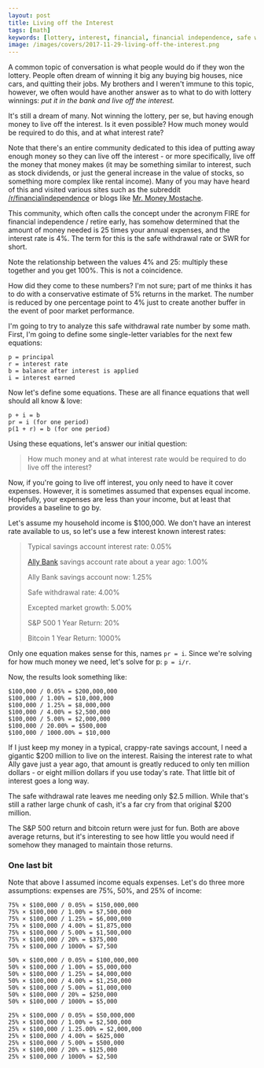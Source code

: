 ```yaml
---
layout: post
title: Living off the Interest
tags: [math]
keywords: [lottery, interest, financial, financial independence, safe withdrawal rate, interest rate, rate]
image: /images/covers/2017-11-29-living-off-the-interest.png
---
```


A common topic of conversation is what people would do if they won the lottery. People often dream of winning it big any buying big houses, nice cars, and quitting their jobs. My brothers and I weren't immune to this topic, however, we often would have another answer as to what to do with lottery winnings: *put it in the bank and live off the interest.*

It's still a dream of many. Not winning the lottery, per se, but having enough money to live off the interest. Is it even possible? How much money would be required to do this, and at what interest rate?

Note that there's an entire community dedicated to this idea of putting away enough money so they can live off the interest - or more specifically, live off the money that money makes (it may be something similar to interest, such as stock dividends, or just the general increase in the value of stocks, so something more complex like rental income). Many of you may have heard of this and visited various sites such as the subreddit [/r/financialindependence](https://www.reddit.com/r/financialindependence/) or blogs like [Mr. Money Mostache](http://www.mrmoneymustache.com/).

This community, which often calls the concept under the acronym FIRE for financial independence / retire early, has somehow determined that the amount of money needed is 25 times your annual expenses, and the interest rate is 4%. The term for this is the safe withdrawal rate or SWR for short.

Note the relationship between the values 4% and 25: multiply these together and you get 100%. This is not a coincidence.

How did they come to these numbers? I'm not sure; part of me thinks it has to do with a conservative estimate of 5% returns in the market. The number is reduced by one percentage point to 4% just to create another buffer in the event of poor market performance.

I'm going to try to analyze this safe withdrawal rate number by some math. First, I'm going to define some single-letter variables for the next few equations:

```
p = principal
r = interest rate
b = balance after interest is applied
i = interest earned
```

Now let's define some equations. These are all finance equations that well should all know & love:

```
p + i = b
pr = i (for one period)
p(1 + r) = b (for one period)
```

Using these equations, let's answer our initial question:

> How much money and at what interest rate would be required to do live off the interest?

Now, if you're going to live off interest, you only need to have it cover expenses. However, it is sometimes assumed that expenses equal income. Hopefully, your expenses are less than your income, but at least that provides a baseline to go by.

Let's assume my household income is $100,000. We don't have an interest rate available to us, so let's use a few interest known interest rates:

> Typical savings account interest rate: 0.05%
>
> [Ally Bank](https://www.ally.com/) savings account rate about a year ago: 1.00%
>
> Ally Bank savings account now: 1.25%
>
> Safe withdrawal rate: 4.00%
>
> Excepted market growth: 5.00%
>
> S&P 500 1 Year Return: 20%
>
> Bitcoin 1 Year Return: 1000%

Only one equation makes sense for this, names `pr = i`. Since we're solving for how much money we need, let's solve for p: `p = i/r`.

Now, the results look something like:

```
$100,000 / 0.05% = $200,000,000
$100,000 / 1.00% = $10,000,000
$100,000 / 1.25% = $8,000,000
$100,000 / 4.00% = $2,500,000
$100,000 / 5.00% = $2,000,000
$100,000 / 20.00% = $500,000
$100,000 / 1000.00% = $10,000
```

If I just keep my money in a typical, crappy-rate savings account, I need a gigantic $200 million to live on the interest. Raising the interest rate to what Ally gave just a year ago, that amount is greatly reduced to only ten million dollars - or eight million dollars if you use today's rate. That little bit of interest goes a long way.

The safe withdrawal rate leaves me needing only $2.5 million. While that's still a rather large chunk of cash, it's a far cry from that original $200 million.

The S&P 500 return and bitcoin return were just for fun. Both are above average returns, but it's interesting to see how little you would need if somehow they managed to maintain those returns.

### One last bit

Note that above I assumed income equals expenses. Let's do three more assumptions: expenses are 75%, 50%, and 25% of income:

```
75% × $100,000 / 0.05% = $150,000,000
75% × $100,000 / 1.00% = $7,500,000
75% × $100,000 / 1.25% = $6,000,000
75% × $100,000 / 4.00% = $1,875,000
75% × $100,000 / 5.00% = $1,500,000
75% × $100,000 / 20% = $375,000
75% × $100,000 / 1000% = $7,500
```

```
50% × $100,000 / 0.05% = $100,000,000
50% × $100,000 / 1.00% = $5,000,000
50% × $100,000 / 1.25% = $4,000,000
50% × $100,000 / 4.00% = $1,250,000
50% × $100,000 / 5.00% = $1,000,000 
50% × $100,000 / 20% = $250,000
50% × $100,000 / 1000% = $5,000
```

```
25% × $100,000 / 0.05% = $50,000,000
25% × $100,000 / 1.00% = $2,500,000
25% × $100,000 / 1.25.00% = $2,000,000
25% × $100,000 / 4.00% = $625,000
25% × $100,000 / 5.00% = $500,000
25% × $100,000 / 20% = $125,000
25% × $100,000 / 1000% = $2,500
```
